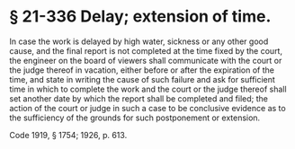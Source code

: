 # § 21-336 Delay; extension of time.

<p>In case the work is delayed by high water, sickness or any other good cause, and the final report is not completed at the time fixed by the court, the engineer on the board of viewers shall communicate with the court or the judge thereof in vacation, either before or after the expiration of the time, and state in writing the cause of such failure and ask for sufficient time in which to complete the work and the court or the judge thereof shall set another date by which the report shall be completed and filed; the action of the court or judge in such a case to be conclusive evidence as to the sufficiency of the grounds for such postponement or extension.</p><p>Code 1919, § 1754; 1926, p. 613.</p>
